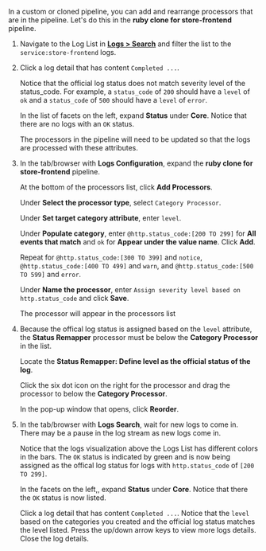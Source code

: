 In a custom or cloned pipeline, you can add and rearrange processors that are in the pipeline. Let's do this in the **ruby clone for store-frontend** pipeline.

1. Navigate to the Log List in <a href="https://app.datadoghq.com/logs" target="_blank">**Logs > Search**</a> and filter the list to the `service:store-frontend` logs.

2. Click a log detail that has content `Completed ...`.

    Notice that the official log status does not match severity level of the status_code. For example, a `status_code` of `200` should have a `level` of `ok` and a `status_code` of `500` should have a `level` of `error`.

    In the list of facets on the left, expand **Status** under **Core**. Notice that there are no logs with an `OK` status. 

    The processors in the pipeline will need to be updated so that the logs are processed with these attributes.

3. In the tab/browser with **Logs Configuration**, expand the **ruby clone for store-frontend** pipeline. 

    At the bottom of the processors list, click **Add Processors**. 
    
    Under **Select the processor type**, select `Category Processor`. 
    
    Under **Set target category attribute**, enter `level`. 
    
    Under **Populate category**, enter `@http.status_code:[200 TO 299]` for **All events that match** and `ok` for **Appear under the value name**. Click **Add**. 
    
    Repeat for `@http.status_code:[300 TO 399]` and `notice`, `@http.status_code:[400 TO 499]` and `warn`, and `@http.status_code:[500 TO 599]` and `error`. 
    
    Under **Name the processor**, enter `Assign severity level based on http.status_code` and click **Save**.

    The processor will appear in the processors list

4. Because the offical log status is assigned based on the `level` attribute, the **Status Remapper** processor must be below the **Category Processor** in the list. 

    Locate the **Status Remapper: Define level as the official status of the log**. 
    
    Click the six dot icon on the right for the processor and drag the processor to below the **Category Processor**. 
    
    In the pop-up window that opens, click **Reorder**. 

5. In the tab/browser with **Logs Search**, wait for new logs to come in. There may be a pause in the log stream as new logs come in. 

    Notice that the logs visualization above the Logs List has different colors in the bars. The `OK` status is indicated by green and is now being assigned as the offical log status for logs with `http.status_code` of `[200 TO 299]`. 
    
    In the facets on the left,, expand **Status** under **Core**. Notice that there the `OK` status is now listed. 
    
    Click a log detail that has content `Completed ...`. Notice that the `level` based on the categories you created and the official log status matches the level listed. Press the up/down arrow keys to view more logs details. Close the log details.


